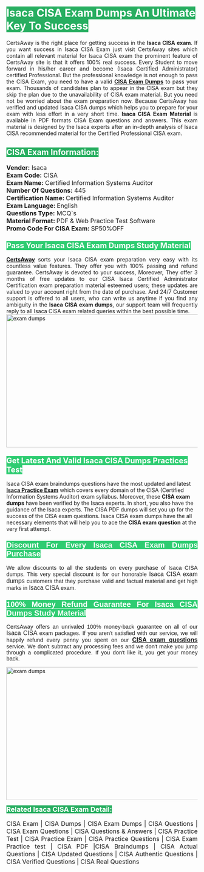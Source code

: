 <h1><span style="color:#ffffff"><strong><span style="background-color:#27ae60">Isaca CISA Exam Dumps An Ultimate Key To Success</span></strong></span></h1> <div style="text-align:justify">CertsAway is the right place for getting success in the <strong>Isaca CISA exam</strong>. If you want success in Isaca CISA Exam just visit CertsAway sites which contain all relevant material for Isaca CISA exam the prominent feature of CertsAway site is that it offers 100% real success. Every Student to move forward in his/her career and become (Isaca Certified Administrator) certified Professional. But the professional knowledge is not enough to pass the CISA Exam, you need to have a valid <a href="https://www.certsaway.com/isaca/cisa-exam-dumps"><strong>CISA Exam Dumps</strong></a> to pass your exam. Thousands of candidates plan to appear in the CISA exam but they skip the plan due to the unavailability of CISA exam material. But you need not be worried about the exam preparation now. Because CertsAway has verified and updated Isaca CISA dumps which helps you to prepare for your exam with less effort in a very short time. <strong>Isaca CISA Exam Material</strong> is available in PDF formats CISA Exam questions and answers. This exam material is designed by the Isaca experts after an in-depth analysis of Isaca CISA recommended material for the Certified Professional CISA exam.</div> <h2 style="text-align:justify"><span style="color:#ffffff"><span style="background-color:#27ae60">CISA Exam Information:</span></span></h2> <p><span style="font-size:16px"><strong>Vender:</strong> Isaca<br /> <strong>Exam Code:</strong> CISA<br /> <strong>Exam Name:</strong> Certified Information Systems Auditor<br /> <strong>Number Of Questions:</strong> 445<br /> <strong>Certification Name: </strong>Certified Information Systems Auditor<br /> <strong>Exam Language: </strong>English<br /> <strong>Questions Type:</strong> MCQ`s<br /> <strong>Material Format: </strong>PDF & Web Practice Test Software<br /> <strong>Promo Code For CISA Exam: </strong>SP50%OFF</span></p> <h3><span style="font-size:20px"><span style="color:#ffffff"><strong><span style="background-color:#2ecc71">Pass Your Isaca CISA Exam Dumps Study Material</span></strong></span></span></h3> <div style="text-align:justify"><a href=" https://www.certsaway.com/"><strong>CertsAway</strong></a> sorts your Isaca CISA exam preparation very easy with its countless value features. They offer you with 100% passing and refund guarantee. CertsAway is devoted to your success, Moreover, They offer 3 months of free updates to our CISA Isaca Certified Administrator Certification exam preparation material esteemed users; these updates are valued to your account right from the date of purchase. And 24/7 Customer support is offered to all users, who can write us anytime if you find any ambiguity in the <strong>Isaca CISA exam dumps</strong>, our support team will frequently reply to all Isaca CISA exam related queries within the best possible time.</div> <div style="text-align:justify"> </div> <div style="text-align:justify"><a href="https://www.certsaway.com/isaca/cisa-exam-dumps" rel="no-follow"><img alt="exam dumps" src="https://www.certcollections.com/uploads/content/certsaway.png" style="height:350px; width:750px" /></a></div> <h3><span style="font-size:20px"><span style="color:#ffffff"><strong><span style="background-color:#2ecc71">Get Latest And Valid Isaca CISA Dumps Practices Test</span></strong></span></span></h3> <p>Isaca CISA exam braindumps questions have the most updated and latest <a href="https://www.certsaway.com/isaca-questions"><strong>Isaca Practice Exam</strong></a> which covers every domain of the CISA (Certified Information Systems Auditor) exam syllabus. Moreover, these <strong>CISA exam dumps</strong> have been verified by the Isaca experts. In short, you also have the guidance of the Isaca experts. The CISA PDF dumps will set you up for the success of the CISA exam questions. Isaca CISA exam dumps have the all necessary elements that will help you to ace the <strong>CISA exam question</strong> at the very first attempt.</p> <h3 style="text-align:justify"><span style="font-size:20px"><span style="color:#ffffff"><strong><span style="font-family:Calibri,sans-serif"><span style="background-color:#2ecc71">Discount For Every </span><span style="background-color:#2ecc71">Isaca CISA Exam</span><span style="background-color:#2ecc71"> Dumps Purchase</span></span></strong></span></span></h3> <div style="text-align:justify"> <p><span style="font-size:11pt"><span style="font-family:Calibri,sans-serif">We allow discounts to all the students on every purchase of Isaca CISA dumps. This very special discount is for our honorable <span style="font-size:12.0pt"><span style="background-color:white">Isaca CISA exam dumps </span></span>customers that they purchase valid and factual material and get high marks in <span style="font-size:12.0pt"><span style="background-color:white">Isaca CISA </span></span>exam. </span></span></p> <h3><span style="font-size:20px"><span style="color:#ffffff"><strong><span style="font-family:Calibri,sans-serif"><span style="background-color:#2ecc71">100% Money Refund Guarantee For </span><span style="background-color:#2ecc71">Isaca CISA Dumps Study Material</span></span></strong></span></span></h3> <p><span style="font-size:11pt"><span style="font-family:Calibri,sans-serif">CertsAway offers an unrivaled 100% money-back guarantee on all of our <span style="font-size:12.0pt"><span style="background-color:white">Isaca CISA </span></span>exam packages. If you aren't satisfied with our service, we will happily refund every penny you spent on our <span style="font-size:12.0pt"><span style="background-color:white"><a href="https://www.certsaway.com/isaca/cisa-exam-dumps"><strong>CISA exam questions</strong></a> </span></span>service. We don't subtract any processing fees and we don't make you jump through a complicated procedure. If you don't like it, you get your money back.</span></span></p> <p><a href="https://www.certsaway.com/isaca/cisa-exam-dumps" rel="no-follow"><img alt="exam dumps" src="https://www.certcollections.com/uploads/content/certsaway_(2)2.png" style="height:350px; width:750px" /></a></p> <p><span style="color:#ffffff"><strong><span style="font-size:18px"><span style="background-color:#27ae60">Related Isaca CISA Exam Detail:</span></span></strong></span><br /> <br /> <span style="font-size:16px">CISA Exam | CISA Dumps | CISA Exam Dumps | CISA Questions | CISA Exam Questions | CISA Questions & Answers | CISA Practice Test | CISA Practice Exam | CISA Practice Questions | CISA Exam Practice test | CISA PDF |CISA Braindumps | CISA Actual Questions | CISA Updated Questions | CISA Authentic Questions | CISA Verified Questions | CISA Real Questions</span></p> </div>
